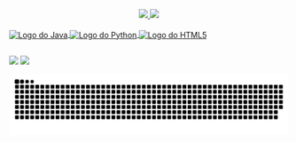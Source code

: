 <div align="center">
  <a href="https://github.com/gustavobarbosa-p">
  <img height="140em" src="https://github-readme-stats.vercel.app/api?username=gustavobarbosa-p&show_icons=true&theme=github_dark&include_all_commits=true&count_private=true"/>
  <img height="140em" src="https://github-readme-stats.vercel.app/api/top-langs/?username=gustavobarbosa-p&layout=compact&langs_count=7&theme=github_dark"/>
</div>
<div style="display: inline_block"><br>
  <img align="center" alt="Logo do Java" height="50" width="50" src="https://cdn.jsdelivr.net/gh/devicons/devicon/icons/java/java-original-wordmark.svg">
  <img align="center" alt="Logo do Python" height="45" width="50" src="https://cdn.jsdelivr.net/gh/devicons/devicon/icons/python/python-original.svg">
  <img align="center" alt="Logo do HTML5" height="45" width="50" src="https://cdn.jsdelivr.net/gh/devicons/devicon/icons/html5/html5-original.svg">
          
  
  <link rel="stylesheet" href="https://cdn.jsdelivr.net/gh/devicons/devicon@v2.15.1/devicon.min.css">
</div>
  
  ##
  
<div> 
  <a href="https://www.instagram.com/gustavobarbosa_9/" target="_blank"><img src="https://img.shields.io/badge/Instagram-E4405F?style=for-the-badge&logo=instagram&logoColor=white" target="_blank"></a>
  <a href = "mailto:gustavobarbosa4383@gmail.com"><img src="https://img.shields.io/badge/Gmail-D14836?style=for-the-badge&logo=gmail&logoColor=white" target="_blank">
 
</div>

![snake gif](https://github.com/gustavobarbosa-p/gustavobarbosa-p/blob/output/github-contribution-grid-snake.svg)
